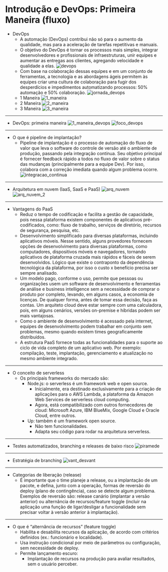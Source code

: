 # Introdução e DevOps: Primeira Maneira (fluxo)
- DevOps
    - A automação (DevOps) contribui não só para o aumento da qualidade, mas para a aceleração de tarefas repetitivas e manuais.
    - O objetivo do DevOps é tornar os processos mais simples, integrar desenvolvedores e profissionais de infraestruturas, unir equipes e aumentar as entregas aos clientes, agregando velocidade e qualidade a elas.
    ![devops](../image/devops.png)
    - Com base na colaboração dessas equipes e em um conjunto de ferramentas, a tecnologia e as abordagens ágeis permitem às equipes criar uma cultura de colaboração para fugir dos desperdícios e impedimentos automatizando processos: 50% automação e 50% colaboração.
    ![jornada_devops](../images/jornada_devops.png)
    - 1 Maneira
        ![1_maneira](../images/1_maneira.png)
    - 2 Maneira
        ![2_maneira](../images/2_maneira.png)
    - 3 Maneira
        ![3_maneira](../images/3_maneira.png)
---
- DevOps: primeira maneira
    ![1_maneira_devops](../images/1_maneira_devops.png)
    ![foco_devops](../images/foco_devops.png)
---
- O que é pipeline de implantação?
    - Pipeline de implantação é o processo de automação do fluxo de valor que leva o software do controle de versão até o ambiente de produção, passando pela integração contínua. Seu objetivo principal é fornecer feedback rápido a todos no fluxo de valor sobre o status das mudanças (principalmente para a equipe Dev). Por isso, colabora com a correção imediata quando algum problema ocorre.
    ![integracao_continua](../images/integracao_continua.png)
---
- Arquitetura em nuvem (IaaS, SaaS e PaaS)
    ![arq_nuvem](../images/arq_nuvem.png)
    ![arq_nuvem_2](../images/arq_nuvem_2.png)
---
- Vantagens do PaaS
    - Reduz o tempo de codificação e facilita a gestão de capacidade, pois nessa plataforma existem componentes de aplicativos pré-codificados, como: fluxo de trabalho, serviços de diretório, recursos de segurança, pesquisa, etc.
    - Desenvolvimento simplificado para diversas plataformas, incluindo aplicativos móveis. Nesse sentido, alguns provedores fornecem opções de desenvolvimento para diversas plataformas, como computadores, dispositivos móveis e navegadores, tornando aplicativos de plataforma cruzada mais rápidos e fáceis de serem desenvolvidos. Lógico que existe o contraponto da dependência tecnológica da plataforma, por isso o custo x benefício precisa ser sempre analisado.
    - Um modelo pago, conforme o uso, permite que pessoas ou organizações usem um software de desenvolvimento e ferramentas de análise e business intelligence sem a necessidade de comprar o produto por completo, levando, em alguns casos, a economia de licenças. De qualquer forma, antes de tomar essa decisão, faça as contas. Um arquiteto cloud deve estar sempre com uma calculadora, pois, em alguns cenários, versões on-premise e híbridas podem ser mais vantajosas.
    - Como o ambiente de desenvolvimento é acessado pela internet, equipes de desenvolvimento podem trabalhar em conjunto sem problemas, mesmo quando existem times geograficamente distribuídos.
    - A estrutura PaaS fornece todas as funcionalidades para o suporte ao ciclo de vida completo de um aplicativo web. Por exemplo: compilação, teste, implantação, gerenciamento e atualização no mesmo ambiente integrado.
---
- O conceito de serverless
    - Os principais frameworks do mercado são:
        - Node.js: o serverless é um framework web e open source.
            - Inicialmente, era destinado exclusivamente para a criação de aplicações para o AWS Lambda, a plataforma da Amazon Web Services de serverless cloud computing.
            - Agora, está compatibilizado com outros fornecedores de cloud: Microsoft Azure, IBM BlueMix, Google Cloud e Oracle Cloud, entre outros.
        - Up: também é um framework open source.
            - Não tem funcionalidades.
            - Adapta seu código para rodar na arquitetura serverless.
---
- Testes automatizados, branching e releases de baixo risco
    ![piramede](../images/piramede.png)
---
- Estratégia de branching
    ![vant_desvant](../images/vant_desvant.png)
---
- Categorias de liberação (release)
    - É importante que o time planeje a release, ou a implantação de um pacote, e defina, junto com a operação, formas de reversão do deploy (plano de contingência), caso se detecte algum problema. Exemplos de reversão são: release canário (implantar a versão anterior) ou alternância de recursos/feature toggle (incluir na aplicação uma função de ligar/desligar a funcionalidade sem precisar voltar à versão anterior à implantação).
---
- O que é “alternância de recursos” (feature toggle)
    - Habilita e desabilita recursos da aplicação, de acordo com critérios definidos (ex.: funcionário e localidade).
    - Usa instrução condicional por meio de parâmetros ou configuração, sem necessidade de deploy.
    - Permite lançamento escuro:
        - Implantação de recursos na produção para avaliar resultados, sem o usuário perceber.